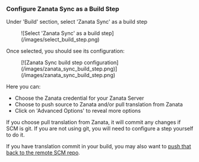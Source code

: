 ### Configure Zanata Sync as a Build Step

Under 'Build' section, select 'Zanata Sync' as a build step 
<figure>
![Select 'Zanata Sync' as a build step](/images/select_build_step.png)
</figure>

Once selected, you should see its configuration:
<figure>
[![Zanata Sync build step configuration](/images/zanata_sync_build_step.png)](/images/zanata_sync_build_step.png)
</figure>

Here you can:

- Choose the Zanata credential for your Zanata Server
- Choose to push source to Zanata and/or pull translation from Zanata
- Click on 'Advanced Options' to reveal more options

If you choose pull translation from Zanata, it will commit any changes if SCM is git.
If you are not using git, you will need to configure a step yourself to do it.

If you have translation commit in your build, you may also want to [push that back to the remote SCM repo](/configuration/post-build/).
